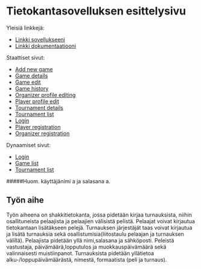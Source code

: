 # Tietokantasovelluksen esittelysivu

Yleisiä linkkejä:

* [Linkki sovellukseeni](http://samisalo.users.cs.helsinki.fi/ChessDatabase)
* [Linkki dokumentaatiooni](https://github.com/salsam/Tsoha-Bootstrap/blob/master/doc/ChessDatabaseDocs.pdf)

Staattiset sivut:
* [Add new game](http://samisalo.users.cs.helsinki.fi/ChessDatabase/game_add)
* [Game details](http://samisalo.users.cs.helsinki.fi/ChessDatabase/game_details)
* [Game edit](http://samisalo.users.cs.helsinki.fi/ChessDatabase/game_edit)
* [Game history](http://samisalo.users.cs.helsinki.fi/ChessDatabase/game_history)
* [Organizer profile editing](http://samisalo.users.cs.helsinki.fi/ChessDatabase/organizer_edit)
* [Player profile edit](http://samisalo.users.cs.helsinki.fi/ChessDatabase/player_edit)
* [Tournament details](http://samisalo.users.cs.helsinki.fi/ChessDatabase/tournament_details)
* [Tournament list](http://samisalo.users.cs.helsinki.fi/ChessDatabase/tournament_list)
* [Login](http://samisalo.users.cs.helsinki.fi/ChessDatabase/login)
* [Player registration](http://samisalo.users.cs.helsinki.fi/ChessDatabase/register)
* [Organizer registration](http://samisalo.users.cs.helsinki.fi/ChessDatabase/organizer_register)

Dynaamiset sivut:
* [Login](https://samisalo.users.cs.helsinki.fi/ChessDatabase/player/login)
* [Game list](https://samisalo.users.cs.helsinki.fi/ChessDatabase/game)
* [Tournament list](https://samisalo.users.cs.helsinki.fi/ChessDatabase/tournament)

#####Huom. käyttäjänimi a ja salasana a.

## Työn aihe

Työn aiheena on shakkitietokanta, jossa pidetään kirjaa turnauksista, niihin osallituneista pelaajista ja pelaajien välisistä pelistä.
Pelaajat voivat kirjautua tietokantaan lisätäkseen pelejä. Turnauksen järjestäjät taas voivat kirjautua ja lisätä turnauksia sekä osallistumisia(liitostaulu pelaajan ja turnauksen välillä). Pelaajista pidetään yllä nimi,salasana ja sähköposti. Peleistä vastustaja, päivämäärä,lopputulos ja muokkauspäivämäärä sekä valinnaisesti muistiinpanot. Turnauksista pidetään yllätietoa alku-/loppupäivämäärästä,  nimestä, formaatista (peli ja turnaus).
